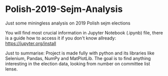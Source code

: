 # Polish-2019-Sejm-Analysis
Just some miningless analysis on 2019 Polish sejm elections

You will find most crucial information in Jupyter Notebook (.ipynb) file, there is a guide how to access it if you don't know allready: https://jupyter.org/install

Just to summarise:
Project is made fully with python and its libraries like Selenium, Pandas, NumPy and MatPlotLib. 
The goal is to find anything interesting in the election data, looking from number on committee list lense.
